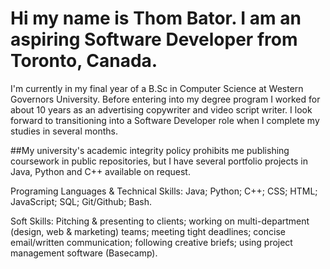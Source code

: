 
# Hi my name is Thom Bator. I am an aspiring Software Developer from Toronto, Canada.  

I'm currently in my final year of a B.Sc in Computer Science at Western Governors University. 
Before entering into my degree program I worked for about 10 years as an advertising copywriter and video script writer. 
I look forward to transitioning into a Software Developer role when I complete my studies in several months. 

##My university's academic integrity policy prohibits me publishing coursework in public repositories, but I have several portfolio projects in Java, Python and C++ available on request.

Programing Languages & Technical Skills: Java; Python; C++; CSS; HTML; JavaScript; SQL; Git/Github; Bash.

Soft Skills: Pitching & presenting to clients; working on multi-department (design, web & marketing) teams; meeting tight deadlines; concise email/written communication; following creative briefs; using project management software (Basecamp). 


<!---
ThomBator/ThomBator is a ✨ special ✨ repository because its `README.md` (this file) appears on your GitHub profile.
You can click the Preview link to take a look at your changes.
--->

